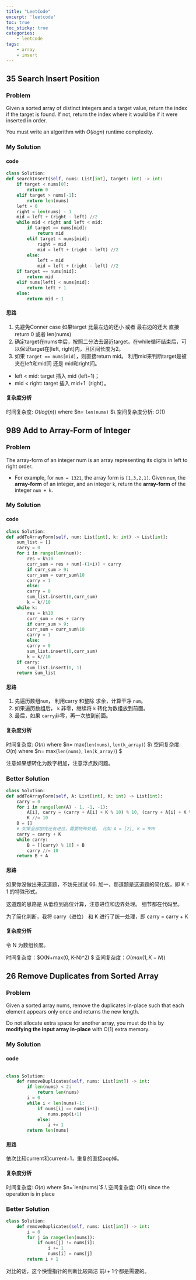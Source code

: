 ```yaml
---
title: "LeetCode"
excerpt: 'leetcode'
toc: true
toc_sticky: true
categories: 
    - leetcode
tags:
    - array
    - insert
---
```

## 35 Search Insert Position

### Problem
Given a sorted array of distinct integers and a target value, return the index if the target is found. If not, return the index where it would be if it were inserted in order.

You must write an algorithm with $O(log n)$ runtime complexity.




### My Solution

#### code
```python
class Solution:
def searchInsert(self, nums: List[int], target: int) -> int:
    if target < nums[0]:
        return 0
    elif target > nums[-1]:
        return len(nums)
    left = 0
    right = len(nums) - 1
    mid = left + (right - left) //2
    while mid < right and left < mid:
        if target == nums[mid]:
            return mid
        elif target < nums[mid]:
            right = mid
            mid = left + (right - left) //2
        else:
            left = mid
            mid = left + (right - left) //2
    if target == nums[mid]:
        return mid
    elif nums[left] < nums[mid]:
        return left + 1
    else:
        return mid + 1
```

#### 思路
1. 先避免Conner case 如果target 比最左边的还小 或者 最右边的还大 直接return 0 或者 len(nums)
2. 确定target在nums中后，按照二分法去逼近target。在while循环结束后，可以保证target在[left, right]内，且区间长度为2。
3. 如果  `target == nums[mid]`，则直接return mid。 利用mid来判断target是被夹在left和mid间 还是 mid和right间。
* left < mid: target 插入 mid (left+1)；
* mid < right: target 插入 mid+1（right）。

#### 复杂度分析
时间复杂度: $O(log(n))$ where $n= `len(nums)` $\\
空间复杂度分析: $O(1)$


## 989 Add to Array-Form of Integer

### Problem
The array-form of an integer num is an array representing its digits in left to right order.

* For example, for `num = 1321`, the array form is `[1,3,2,1]`.
Given `num`, the __array-form__ of an integer, and an integer `k`, return the __array-form__ of the integer `num + k`.




### My Solution

#### code
```python
class Solution:
def addToArrayForm(self, num: List[int], k: int) -> List[int]:
    sum_list = []
    carry = 0 
    for i in range(len(num)):    
        res = k%10
        curr_sum = res + num[-(1+i)] + carry
        if curr_sum > 9:
        curr_sum = curr_sum%10
        carry = 1
        else:
        carry = 0
        sum_list.insert(0,curr_sum)
        k = k//10
    while k:
        res = k%10
        curr_sum = res + carry
        if curr_sum > 9:
        curr_sum = curr_sum%10
        carry = 1
        else:
        carry = 0
        sum_list.insert(0,curr_sum)
        k = k//10
    if carry:
        sum_list.insert(0, 1)
    return sum_list
```

#### 思路
 1. 先遍历数组`num`， 利用carry 和整除 求余，计算干净 `num`。
 2. 如果遍历数组后， `k` 非零，继续将 `k` 转化为数组放到前面。
 3. 最后，如果 `carry`非零，再一次放到前面。

#### 复杂度分析
时间复杂度: $O(n)$ where $n= max(`len(nums)`, `len(k_array)`) $\\
空间复杂度: $O(n)$ where $n= max(`len(nums)`, `len(k_array)`) $

注意如果想转化为数字相加，注意浮点数问题。

### Better Solution
```python
class Solution: 
def addToArrayForm(self, A: List[int], K: int) -> List[int]:
    carry = 0
    for i in range(len(A) - 1, -1, -1):
        A[i], carry = (carry + A[i] + K % 10) % 10, (carry + A[i] + K % 10) // 10
        K //= 10
    B = []
    # 如果全部加完还有进位，需要特殊处理。 比如 A = [2], K = 998
    carry = carry + K
    while carry:
        B = [(carry) % 10] + B
        carry //= 10
    return B + A
```
#### 思路

如果你没做出来这道题，不妨先试试 66. 加一，那道题是这道题的简化版，即 K = 1 的特殊形式。

这道题的思路是 从低位到高位计算，注意进位和边界处理。 细节都在代码里。

为了简化判断，我将 carry（进位） 和 K 进行了统一处理，即 carry = carry + K


#### 复杂度分析
令 N 为数组长度。

时间复杂度：$O(N+max(0, K-N)^2) $
空间复杂度：$O(max(1,K−N))$

## 26 Remove Duplicates from Sorted Array

### Problem
Given a sorted array nums, remove the duplicates in-place such that each element appears only once and returns the new length.

Do not allocate extra space for another array, you must do this by __modifying the input array in-place__ with O(1) extra memory.


### My Solution

#### code
```python

class Solution:
    def removeDuplicates(self, nums: List[int]) -> int:
        if len(nums) < 2:
            return len(nums)
        i = 0
        while i < len(nums)-1:
            if nums[i] == nums[i+1]:
                nums.pop(i+1)
            else:
                i += 1
        return len(nums)
```

#### 思路
依次比较current和current+1，重复的直接pop掉。

#### 复杂度分析
时间复杂度: $O(n)$ where $n=`len(nums)`$.\\
空间复杂度: $O(1)$ since the operation is in place

### Better Solution
```python
class Solution:
    def removeDuplicates(self, nums: List[int]) -> int:
        i = 0
        for j in range(len(nums)):
            if nums[j] != nums[i]:
                i += 1
                nums[i] = nums[j]
        return i + 1
```
对比的话，这个快慢指针的判断比较简洁 前$i+1$个都是需要的。
